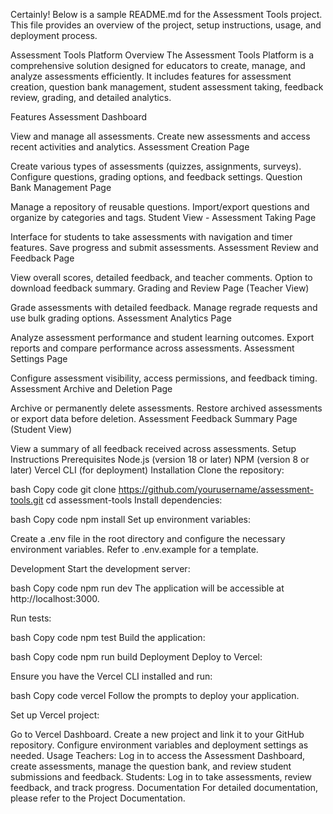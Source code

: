 
Certainly! Below is a sample README.md for the Assessment Tools project. This file provides an overview of the project, setup instructions, usage, and deployment process.

Assessment Tools Platform
Overview
The Assessment Tools Platform is a comprehensive solution designed for educators to create, manage, and analyze assessments efficiently. It includes features for assessment creation, question bank management, student assessment taking, feedback review, grading, and detailed analytics.

Features
Assessment Dashboard

View and manage all assessments.
Create new assessments and access recent activities and analytics.
Assessment Creation Page

Create various types of assessments (quizzes, assignments, surveys).
Configure questions, grading options, and feedback settings.
Question Bank Management Page

Manage a repository of reusable questions.
Import/export questions and organize by categories and tags.
Student View - Assessment Taking Page

Interface for students to take assessments with navigation and timer features.
Save progress and submit assessments.
Assessment Review and Feedback Page

View overall scores, detailed feedback, and teacher comments.
Option to download feedback summary.
Grading and Review Page (Teacher View)

Grade assessments with detailed feedback.
Manage regrade requests and use bulk grading options.
Assessment Analytics Page

Analyze assessment performance and student learning outcomes.
Export reports and compare performance across assessments.
Assessment Settings Page

Configure assessment visibility, access permissions, and feedback timing.
Assessment Archive and Deletion Page

Archive or permanently delete assessments.
Restore archived assessments or export data before deletion.
Assessment Feedback Summary Page (Student View)

View a summary of all feedback received across assessments.
Setup Instructions
Prerequisites
Node.js (version 18 or later)
NPM (version 8 or later)
Vercel CLI (for deployment)
Installation
Clone the repository:

bash
Copy code
git clone https://github.com/yourusername/assessment-tools.git
cd assessment-tools
Install dependencies:

bash
Copy code
npm install
Set up environment variables:

Create a .env file in the root directory and configure the necessary environment variables. Refer to .env.example for a template.

Development
Start the development server:

bash
Copy code
npm run dev
The application will be accessible at http://localhost:3000.

Run tests:

bash
Copy code
npm test
Build the application:

bash
Copy code
npm run build
Deployment
Deploy to Vercel:

Ensure you have the Vercel CLI installed and run:

bash
Copy code
vercel
Follow the prompts to deploy your application.

Set up Vercel project:

Go to Vercel Dashboard.
Create a new project and link it to your GitHub repository.
Configure environment variables and deployment settings as needed.
Usage
Teachers: Log in to access the Assessment Dashboard, create assessments, manage the question bank, and review student submissions and feedback.
Students: Log in to take assessments, review feedback, and track progress.
Documentation
For detailed documentation, please refer to the Project Documentation.

